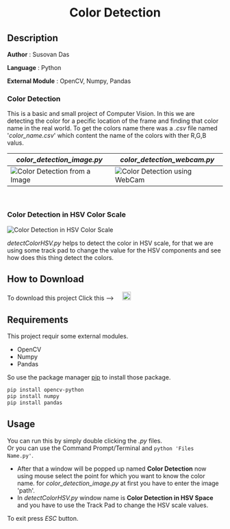 #
**<H1 align = "center">Color Detection</H1>**

## Description

**Author** : Susovan Das

**Language** : Python  

**External Module** : OpenCV, Numpy, Pandas

### **Color Detection**

This is a basic and small project of Computer Vision. In this we are detecting the color for a pecific location of the frame and finding that color name in the real world. To get the colors name there was a _.csv_ file named '_color_name.csv_' which content the name of the colors with ther R,G,B valus.  

|_color_detection_image.py_|_color_detection_webcam.py_|
|---|---|
|![Color Detection from a Image](https://github.com/SusovanGithub/OpenCV-Projects/blob/master/Assets/color_detection_image.gif)|![Color Detection using WebCam][webcamGif]|

<br>

### **Color Detection in HSV Color Scale**

![Color Detection in HSV Color Scale][imgHSVGif]

_detectColorHSV.py_ helps to detect the color in HSV scale, for that we are using some track pad to change the value for the HSV components and see how does this thing detect the colors.

## How to Download

To download this project Click this --> &nbsp; &nbsp; [<img src="https://github.com/SusovanGithub/OpenCV-Projects/blob/master/Assets/.download_icon.png" width="20" height="20"/>][DownGit]

## Requirements

This project requir some external modules.
* OpenCV
* Numpy
* Pandas

So use the package manager [pip](https://pypi.org/project/pip/) to install those package.

```bash
pip install opencv-python
pip install numpy
pip install pandas
```

## Usage

You can run this by simply double clicking the _.py_ files.  
Or you can use the Command Prompt/Terminal and `python 'Files Name.py'`.  

* After that a window will be popped up named **Color Detection** now using mouse select the point for which you want to know the color name. for _color_detection_image.py_ at first you have to enter the image 'path'.
* In _detectColorHSV.py_ window name is **Color Detection in HSV Space** and you have to use the Track Pad to change the HSV scale values.

To exit press _ESC_ button.

<!--Inner Links-->
[webcamGif]: (https://github.com/SusovanGithub/OpenCV-Projects/blob/master/Assets/color_detection_webcam.gif)
[imgHSVGif]: (https://github.com/SusovanGithub/OpenCV-Projects/blob/master/Assets/detectColorHSV.gif)
[DownGit]: (https://minhaskamal.github.io/DownGit/#/home?url=https://github.com/SusovanGithub/OpenCV-Projects/tree/master/Color_Detection)